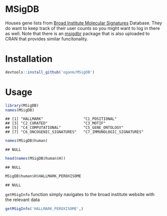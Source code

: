 MSigDB
================

Houses gene lists from [Broad Institute Molecular
Signatures](http://software.broadinstitute.org/gsea/msigdb/index.jsp)
Database. They do want to keep track of their user counts so you might
want to log in there as well. Note that there is an
[msigdbr](https://github.com/igordot/msigdbr) package that is also
uploaded to CRAN that provides similar funcitonality.

# Installation

``` r
devtools::install_github('oganm/MSigDB')
```

# Usage

``` r
library(MSigDB)
names(MSigDB)
```

    ## [1] "HALLMARK"                  "C1_POSITIONAL"            
    ## [3] "C2_CURATED"                "C3_MOTIF"                 
    ## [5] "C4_COMPUTATIONAL"          "C5_GENE_ONTOLOGY"         
    ## [7] "C6_ONCOGENIC_SIGNATURES"   "C7_IMMUNOLOGIC_SIGNATURES"

``` r
names(MSigDB$human)
```

    ## NULL

``` r
head(names(MSigDB$human$H))
```

    ## NULL

``` r
MSigDB$human$H$HALLMARK_PEROXISOME
```

    ## NULL

`getMSigInfo` function simply navigates to the broad institute website
with the relevant data

``` r
getMSigInfo('HALLMARK_PEROXISOME',)
```
